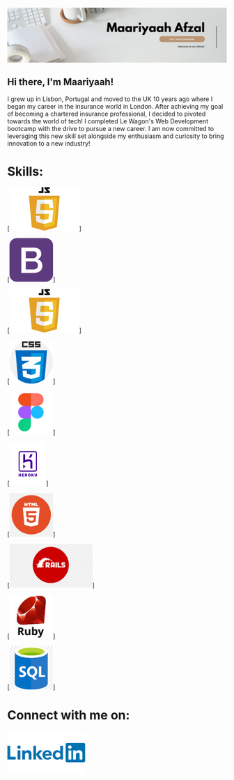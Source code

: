 ![Banner](MaariyaahBanner2.jpg)

## Hi there, I'm Maariyaah!

I grew up in Lisbon, Portugal and moved to the UK 10 years ago where I  began my career in the insurance world in London. After achieving my goal of becoming a chartered insurance professional, I decided to pivoted towards the world of tech! I  completed Le Wagon's Web Development bootcamp with the drive to pursue a new career. I am now committed to leveraging this new skill set alongside my enthusiasm and curiosity to bring innovation to a new industry!

# Skills:

[<img src='https://github.com/Maariyaah/Maariyaah/blob/main/JavaScript-Logo.png' alt='js' height='100'>] 

[<img src='https://github.com/Maariyaah/Maariyaah/blob/main/bootstrap.png' alt='bootstrap' height='100'>] 

[<img src='https://github.com/Maariyaah/Maariyaah/blob/main/JavaScript-Logo.png' alt='js' height='100'>] 

[<img src='https://github.com/Maariyaah/Maariyaah/blob/main/css.png' alt='css' height='100'>] 

[<img src='https://github.com/Maariyaah/Maariyaah/blob/main/figma.webp' alt='figma' height='100'>] 

[<img src='https://github.com/Maariyaah/Maariyaah/blob/main/heroku.png' alt='heroku' height='100'>] 

[<img src='https://github.com/Maariyaah/Maariyaah/blob/main/html.png' alt='html' height='100'>] 

[<img src='https://github.com/Maariyaah/Maariyaah/blob/main/rails.png' alt='rails' height='100'>] 

[<img src='https://github.com/Maariyaah/Maariyaah/blob/main/ruby.jpeg' alt='ruby' height='100'>] 

[<img src='https://github.com/Maariyaah/Maariyaah/blob/main/sql.png' alt='sql' height='100'>] 

# Connect with me on: 

[<img src='https://github.com/Maariyaah/Maariyaah/blob/main/linkedin.png' alt='linkedin' mt-4 height='100'>](https://www.linkedin.com/in/maariyaah-afzal//)  





